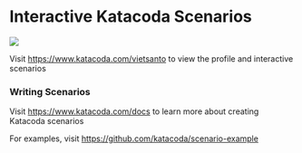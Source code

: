 # Interactive Katacoda Scenarios

[![](http://shields.katacoda.com/katacoda/vietsanto/count.svg)](https://www.katacoda.com/vietsanto "Get your profile on Katacoda.com")

Visit https://www.katacoda.com/vietsanto to view the profile and interactive scenarios

### Writing Scenarios
Visit https://www.katacoda.com/docs to learn more about creating Katacoda scenarios

For examples, visit https://github.com/katacoda/scenario-example
